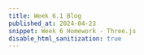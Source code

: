 ```yaml
---
title: Week 6.1 Blog
published_at: 2024-04-23
snippet: Week 6 Homework - Three.js
disable_html_sanitization: true
---
```


<div id="three_container"></div>

<script id="three_script" type="module"> 
   import * as THREE from "/scripts/three/three.module.js"
   import { OrbitControls } from "/scripts/three/OrbitControls.js"
   
   const div = document.getElementById ("three_container")

   const width = div.parentNode.scrollWidth
   const height = width * 9 / 16

   //  Instanced Buffer Geomety
   // from https://codepen.io/prisoner849/pen/REyzJV
    var scene = new THREE.Scene();
    var camera = new THREE.PerspectiveCamera(60, 1, 1, 1000);
    camera.position.set(0, 0, 5);
    var renderer = new THREE.WebGLRenderer({
    antialias: true
    });
    renderer.setClearColor(0x808080);
    var canvas = renderer.domElement;
    document.body.appendChild(canvas);

    var controls = new THREE.OrbitControls(camera, canvas);

    // texture
    var tCanvas = document.createElement("canvas");
    tCanvas.width = 128;
    tCanvas.height = 128;
    var tCtx = tCanvas.getContext('2d');
    tCtx.clearRect(0, 0, tCanvas.width, tCanvas.height);

    var texture = new THREE.CanvasTexture(tCanvas);
    //var texture = new THREE.TextureLoader().load('https://threejs.org/examples/textures/UV_Grid_Sm.jpg');
    var lineColor = new THREE.Color();
    function drawSomething(){
    tCtx.beginPath();
    tCtx.moveTo(THREE.Math.randInt(0, 127), THREE.Math.randInt(0, 127));
    tCtx.lineTo(THREE.Math.randInt(0, 127), THREE.Math.randInt(0, 127));
    tCtx.lineWidth = THREE.Math.randInt(5, 20);
    lineColor.set(Math.random() * 0x808080 + 0x808080);
    tCtx.strokeStyle = lineColor.getStyle();
    tCtx.stroke();
    texture.needsUpdate = true;
    }

    setInterval( drawSomething, 500 );

    var planeGeom = new THREE.PlaneBufferGeometry(2, 2);

    var instancedGeom = new THREE.InstancedBufferGeometry();
    instancedGeom.attributes.position = planeGeom.attributes.position;
    instancedGeom.attributes.uv = planeGeom.attributes.uv;
    instancedGeom.index = planeGeom.index;

    instancedGeom.addAttribute("instancePosition", new THREE.InstancedBufferAttribute( new Float32Array([-1.1, 1.1, 0, 1.1, 1.1, 0, -1.1, -1.1, 0, 1.1, -1.1, 0]), 3));
    instancedGeom.addAttribute("instanceUv", new THREE.InstancedBufferAttribute(new Float32Array([0, 1, 1, 1, 0, 0, 1, 0]), 2));

    var material = new THREE.ShaderMaterial({
    uniforms: {
        texture1: { value: texture},
        textureDivision: {value: new THREE.Vector2(2, 2)},
        time: {value: 0}
    },
    vertexShader:`
        precision highp float;

        uniform vec2 textureDivision;
        uniform float time;

            attribute vec3 instancePosition;
            attribute vec2 instanceUv;
        
            varying vec2 vUv;

            void main(){
        vec2 slices = vec2(1.0) / textureDivision;
                vUv = slices * instanceUv + slices * uv;
        vec3 pos = position + instancePosition;
        pos += normalize(instancePosition) * (sin(time) * 0.5 + 0.5);
        
                gl_Position = projectionMatrix * modelViewMatrix * vec4( pos, 1.0 );
            }
    `,
    fragmentShader:`
        precision highp float;

        uniform sampler2D texture1;
        
            varying vec2 vUv;

            void main() {
                gl_FragColor = texture2D(texture1, vUv);
            }
    `
    });

    var instancedMesh = new THREE.Mesh(instancedGeom, material);
    scene.add(instancedMesh);

    scene.add(new THREE.AxesHelper(0.1));


    render();

    function render() {
    if (resize(renderer)) {
        camera.aspect = canvas.clientWidth / canvas.clientHeight;
        camera.updateProjectionMatrix();
    }
    material.uniforms.time.value = performance.now() / 1000;
    renderer.render(scene, camera);
    requestAnimationFrame(render);
    }

    function resize(renderer) {
    const canvas = renderer.domElement;
    const width = canvas.clientWidth;
    const height = canvas.clientHeight;
    const needResize = canvas.width !== width || canvas.height !== height;
    if (needResize) {
        renderer.setSize(width, height, false);
    }
    return needResize;
    }


</script>


